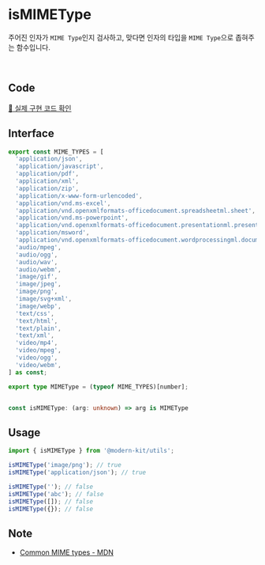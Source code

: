 # isMIMEType

주어진 인자가 `MIME Type`인지 검사하고, 맞다면 인자의 타입을 `MIME Type`으로 좁혀주는 함수입니다.

<br />

## Code
[🔗 실제 구현 코드 확인](https://github.com/modern-agile-team/modern-kit/blob/main/packages/utils/src/validator/isMIMEType/index.ts)

## Interface
```ts title="typescript"
export const MIME_TYPES = [
  'application/json',
  'application/javascript',
  'application/pdf',
  'application/xml',
  'application/zip',
  'application/x-www-form-urlencoded',
  'application/vnd.ms-excel',
  'application/vnd.openxmlformats-officedocument.spreadsheetml.sheet',
  'application/vnd.ms-powerpoint',
  'application/vnd.openxmlformats-officedocument.presentationml.presentation',
  'application/msword',
  'application/vnd.openxmlformats-officedocument.wordprocessingml.document',
  'audio/mpeg',
  'audio/ogg',
  'audio/wav',
  'audio/webm',
  'image/gif',
  'image/jpeg',
  'image/png',
  'image/svg+xml',
  'image/webp',
  'text/css',
  'text/html',
  'text/plain',
  'text/xml',
  'video/mp4',
  'video/mpeg',
  'video/ogg',
  'video/webm',
] as const;

export type MIMEType = (typeof MIME_TYPES)[number];


const isMIMEType: (arg: unknown) => arg is MIMEType
```

## Usage
```ts title="typescript"
import { isMIMEType } from '@modern-kit/utils';

isMIMEType('image/png'); // true
isMIMEType('application/json'); // true

isMIMEType(''); // false
isMIMEType('abc'); // false
isMIMEType([]); // false
isMIMEType({}); // false
```

## Note
- [Common MIME types - MDN](https://developer.mozilla.org/en-US/docs/Web/HTTP/Basics_of_HTTP/MIME_types/Common_types)
